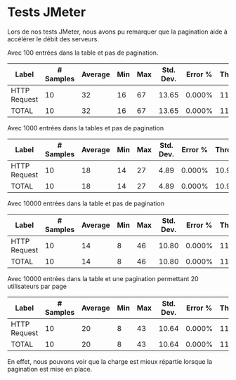 # Tests JMeter

Lors de nos tests JMeter, nous avons pu remarquer que la pagination aide à accélérer le débit des serveurs.

Avec 100 entrées dans la table et pas de pagination.

| Label        | \# Samples | Average | Min  | Max  | Std\. Dev\. | Error % | Throughput | Received KB/sec | Sent KB/sec | Avg\. Bytes |
| ------------ | ---------- | ------- | ---- | ---- | ----------- | ------- | ---------- | --------------- | ----------- | ----------- |
| HTTP Request | 10         | 32      | 16   | 67   | 13\.65      | 0\.000% | 11\.12347  | 212\.17         | 4\.38       | 19532\.0    |
| TOTAL        | 10         | 32      | 16   | 67   | 13\.65      | 0\.000% | 11\.12347  | 212\.17         | 4\.38       | 19532\.0    |

Avec 1000 entrées dans la tables et pas de pagination

| Label        | \# Samples | Average | Min  | Max  | Std\. Dev\. | Error % | Throughput | Received KB/sec | Sent KB/sec | Avg\. Bytes |
| ------------ | ---------- | ------- | ---- | ---- | ----------- | ------- | ---------- | --------------- | ----------- | ----------- |
| HTTP Request | 10         | 18      | 14   | 27   | 4\.89       | 0\.000% | 10\.95290  | 7\.58           | 4\.32       | 709\.0      |
| TOTAL        | 10         | 18      | 14   | 27   | 4\.89       | 0\.000% | 10\.95290  | 7\.58           | 4\.32       | 709\.0      |

Avec 10000 entrées dans la table et pas de pagination

| Label        | \# Samples | Average | Min  | Max  | Std\. Dev\. | Error % | Throughput | Received KB/sec | Sent KB/sec | Avg\. Bytes |
| ------------ | ---------- | ------- | ---- | ---- | ----------- | ------- | ---------- | --------------- | ----------- | ----------- |
| HTTP Request | 10         | 14      | 8    | 46   | 10\.80      | 0\.000% | 11\.87648  | 1\.46           | 4\.70       | 126\.0      |
| TOTAL        | 10         | 14      | 8    | 46   | 10\.80      | 0\.000% | 11\.87648  | 1\.46           | 4\.70       | 126\.0      |

Avec 10000 entrées dans la table et une pagination permettant 20 utilisateurs par page 

| Label        | \# Samples | Average | Min  | Max  | Std\. Dev\. | Error % | Throughput | Received KB/sec | Sent KB/sec | Avg\. Bytes |
| ------------ | ---------- | ------- | ---- | ---- | ----------- | ------- | ---------- | --------------- | ----------- | ----------- |
| HTTP Request | 10         | 20      | 8    | 43   | 10\.64      | 0\.000% | 11\.65501  | 45\.58          | 4\.58       | 4005\.0     |
| TOTAL        | 10         | 20      | 8    | 43   | 10\.64      | 0\.000% | 11\.65501  | 45\.58          | 4\.58       | 4005\.0     |

En effet, nous pouvons voir que la charge est mieux répartie lorsque la pagination est mise en place.
